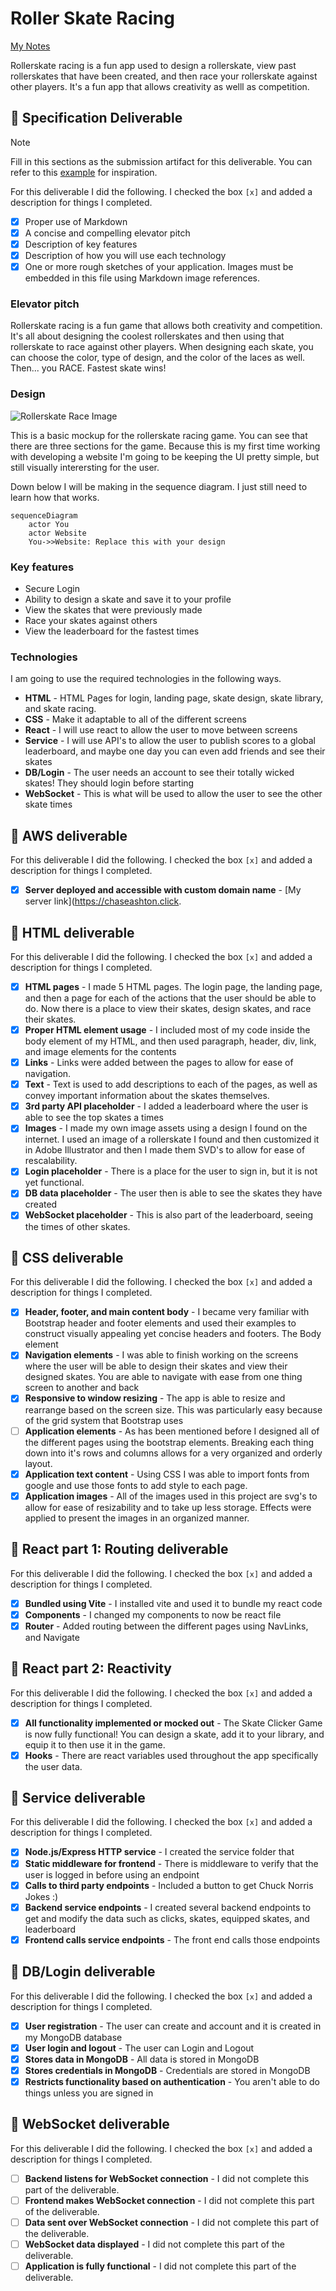# Roller Skate Racing

[My Notes](notes.md)

Rollerskate racing is a fun app used to design a rollerskate, view past rollerskates that have been created, and then race your rollerskate against other players. It's a fun app that allows creativity as welll as competition.

## 🚀 Specification Deliverable

> [!NOTE]
>  Fill in this sections as the submission artifact for this deliverable. You can refer to this [example](https://github.com/webprogramming260/startup-example/blob/main/README.md) for inspiration.

For this deliverable I did the following. I checked the box `[x]` and added a description for things I completed.

- [x] Proper use of Markdown
- [x] A concise and compelling elevator pitch
- [x] Description of key features
- [x] Description of how you will use each technology
- [x] One or more rough sketches of your application. Images must be embedded in this file using Markdown image references.

### Elevator pitch

Rollerskate racing is a fun game that allows both creativity and competition. It's all about designing the coolest rollerskates and then using that rollerskate to race against other players. When designing each skate, you can choose the color, type of design, and the color of the laces as well. Then... you RACE. Fastest skate wins!

### Design

![Rollerskate Race Image](appMockup.png)

This is a basic mockup for the rollerskate racing game. You can see that there are three sections for the game. Because this is my first time working with developing a website I'm going to be keeping the UI pretty simple, but still visually interersting for the user.

Down below I will be making in the sequence diagram. I just still need to learn how that works.

```mermaid
sequenceDiagram
    actor You
    actor Website
    You->>Website: Replace this with your design
```

### Key features

- Secure Login
- Ability to design a skate and save it to your profile
- View the skates that were previously made
- Race your skates against others
- View the leaderboard for the fastest times

### Technologies

I am going to use the required technologies in the following ways.

- **HTML** - HTML Pages for login, landing page, skate design, skate library, and skate racing. 
- **CSS** - Make it adaptable to all of the different screens
- **React** - I will use react to allow the user to move between screens
- **Service** - I will use API's to allow the user to publish scores to a global leaderboard, and maybe one day you can even add friends and see their skates
- **DB/Login** - The user needs an account to see their totally wicked skates! They should login before starting
- **WebSocket** - This is what will be used to allow the user to see the other skate times

## 🚀 AWS deliverable

For this deliverable I did the following. I checked the box `[x]` and added a description for things I completed.

- [x] **Server deployed and accessible with custom domain name** - [My server link](https://chaseashton.click.

## 🚀 HTML deliverable

For this deliverable I did the following. I checked the box `[x]` and added a description for things I completed.

- [x] **HTML pages** - I made 5 HTML pages. The login page, the landing page, and then a page for each of the actions that the user should be able to do. Now there is a place to view their skates, design skates, and race their skates. 
- [x] **Proper HTML element usage** - I included most of my code inside the body element of my HTML, and then used paragraph, header, div, link, and image elements for the contents
- [x] **Links** - Links were added between the pages to allow for ease of navigation.
- [x] **Text** - Text is used to add descriptions to each of the pages, as well as convey important information about the skates themselves.
- [x] **3rd party API placeholder** - I added a leaderboard where the user is able to see the top skates a times
- [x] **Images** - I made my own image assets using a design I found on the internet. I used an image of a rollerskate I found and then customized it in Adobe Illustrator and then I made them SVD's to allow for ease of rescalability.
- [x] **Login placeholder** - There is a place for the user to sign in, but it is not yet functional.
- [x] **DB data placeholder** - The user then is able to see the skates they have created
- [x] **WebSocket placeholder** - This is also part of the leaderboard, seeing the times of other skates.

## 🚀 CSS deliverable

For this deliverable I did the following. I checked the box `[x]` and added a description for things I completed.


- [x] **Header, footer, and main content body** - I became very familiar with Bootstrap header and footer elements and used their examples to construct visually appealing yet concise headers and footers. The Body element
- [x] **Navigation elements** - I was able to finish working on the screens where the user will be able to design their skates and view their designed skates. You are able to navigate with ease from one thing screen to another and back
- [x] **Responsive to window resizing** - The app is able to resize and rearrange based on the screen size. This was particularly easy because of the grid system that Bootstrap uses
- [ ] **Application elements** - As has been mentioned before I designed all of the different pages using the bootstrap elements. Breaking each thing down into it's rows and columns allows for a very organized and orderly layout.
- [x] **Application text content** - Using CSS I was able to import fonts from google and use those fonts to add style to each page.
- [x] **Application images** - All of the images used in this project are svg's to allow for ease of resizability and to take up less storage. Effects were applied to present the images in an organized manner.

## 🚀 React part 1: Routing deliverable

For this deliverable I did the following. I checked the box `[x]` and added a description for things I completed.

- [x] **Bundled using Vite** - I installed vite and used it to bundle my react code
- [x] **Components** - I changed my components to now be react file
- [x] **Router** - Added routing between the different pages using NavLinks, and Navigate

## 🚀 React part 2: Reactivity

For this deliverable I did the following. I checked the box `[x]` and added a description for things I completed.

- [x] **All functionality implemented or mocked out** - The Skate Clicker Game is now fully functional! You can design a skate, add it to your library, and equip it to then use it in the game.
- [x] **Hooks** - There are react variables used throughout the app specifically the user data.

## 🚀 Service deliverable

For this deliverable I did the following. I checked the box `[x]` and added a description for things I completed.

- [x] **Node.js/Express HTTP service** - I created the service folder that 
- [x] **Static middleware for frontend** - There is middleware to verify that the user is logged in before using an endpoint
- [x] **Calls to third party endpoints** - Included a button to get Chuck Norris Jokes :)
- [x] **Backend service endpoints** - I created several backend endpoints to get and modify the data such as clicks, skates, equipped skates, and leaderboard
- [x] **Frontend calls service endpoints** - The front end calls those endpoints

## 🚀 DB/Login deliverable

For this deliverable I did the following. I checked the box `[x]` and added a description for things I completed.

- [x] **User registration** - The user can create and account and it is created in my MongoDB database
- [x] **User login and logout** - The user can Login and Logout
- [x] **Stores data in MongoDB** - All data is stored in MongoDB
- [x] **Stores credentials in MongoDB** - Credentials are stored in MongoDB
- [x] **Restricts functionality based on authentication** - You aren't able to do things unless you are signed in

## 🚀 WebSocket deliverable

For this deliverable I did the following. I checked the box `[x]` and added a description for things I completed.

- [ ] **Backend listens for WebSocket connection** - I did not complete this part of the deliverable.
- [ ] **Frontend makes WebSocket connection** - I did not complete this part of the deliverable.
- [ ] **Data sent over WebSocket connection** - I did not complete this part of the deliverable.
- [ ] **WebSocket data displayed** - I did not complete this part of the deliverable.
- [ ] **Application is fully functional** - I did not complete this part of the deliverable.
